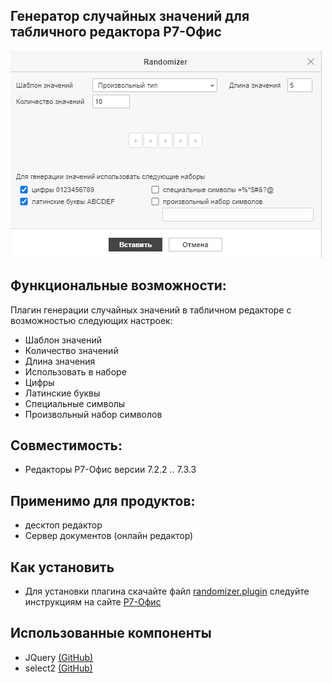 ## Генератор случайных значений для табличного редактора Р7-Офис
<img alt="Preview" width="498px" src="https://github.com/VNexsus/randomizer-plugin/blob/main/Preview.png">

## Функциональные возможности:
Плагин генерации случайных значений в табличном редакторе с возможностью следующих настроек:
*	Шаблон значений
*	Количество значений
*	Длина значения
*	Использовать в наборе
*	Цифры
*	Латинские буквы
*	Специальные символы
*	Произвольный набор символов

## Совместимость:
*	Редакторы Р7-Офис версии 7.2.2 .. 7.3.3

## Применимо для продуктов:
*	десктоп редактор
*	Сервер документов (онлайн редактор)

## Как установить
*	Для установки плагина скачайте файл <a href="https://github.com/VNexsus/Randomizer-plugin/blob/main/randomizer.plugin">randomizer.plugin</a> следуйте инструкциям на сайте <a href="https://support.r7-office.ru/desktop_editors/api_desktop_editors/api_desktop_editors_general/adding-plugins/">Р7-Офиc</a>

## Использованные компоненты
* JQuery <a href="https://github.com/jquery/jquery">(GitHub)</a>
* select2 <a href="https://github.com/select2/select2">(GitHub)</a>

